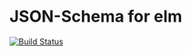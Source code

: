 # JSON-Schema for elm

[![Build Status](https://travis-ci.org/1602/elm-json-schema.svg?branch=master)](https://travis-ci.org/1602/elm-json-schema)
